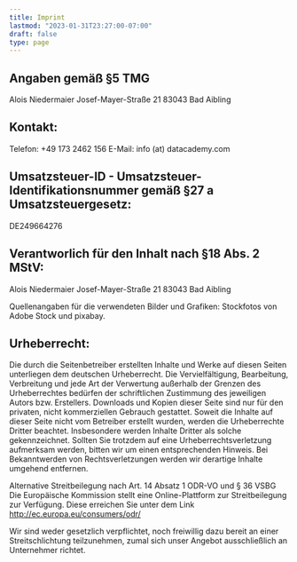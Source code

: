 ```yaml
---
title: Imprint
lastmod: "2023-01-31T23:27:00-07:00"
draft: false
type: page
---
```

## Angaben gemäß §5 TMG
Alois Niedermaier
Josef-Mayer-Straße 21
83043 Bad Aibling

## Kontakt:
Telefon: +49 173 2462 156
E-Mail: info (at) datacademy.com

## Umsatzsteuer-ID - Umsatzsteuer-Identifikationsnummer gemäß §27 a Umsatzsteuergesetz:
DE249664276

## Verantworlich für den Inhalt nach §18 Abs. 2 MStV:
Alois Niedermaier
Josef-Mayer-Straße 21
83043 Bad Aibling

Quellenangaben für die verwendeten Bilder und Grafiken:
Stockfotos von Adobe Stock und pixabay.

## Urheberrecht:
Die durch die Seitenbetreiber erstellten Inhalte und Werke auf diesen Seiten unterliegen dem deutschen Urheberrecht. Die Vervielfältigung, Bearbeitung, Verbreitung und jede Art der Verwertung außerhalb der Grenzen des Urheberrechtes bedürfen der schriftlichen Zustimmung des jeweiligen Autors bzw. Erstellers. Downloads und Kopien dieser Seite sind nur für den privaten, nicht kommerziellen Gebrauch gestattet. Soweit die Inhalte auf dieser Seite nicht vom Betreiber erstellt wurden, werden die Urheberrechte Dritter beachtet. Insbesondere werden Inhalte Dritter als solche gekennzeichnet. Sollten Sie trotzdem auf eine Urheberrechtsverletzung aufmerksam werden, bitten wir um einen entsprechenden Hinweis. Bei Bekanntwerden von Rechtsverletzungen werden wir derartige Inhalte umgehend entfernen.

Alternative Streitbeilegung nach Art. 14 Absatz 1 ODR-VO und § 36 VSBG
Die Europäische Kommission stellt eine Online-Plattform zur Streitbeilegung zur Verfügung. Diese erreichen Sie unter dem Link http://ec.europa.eu/consumers/odr/

Wir sind weder gesetzlich verpflichtet, noch freiwillig dazu bereit an einer Streitschlichtung teilzunehmen, zumal sich unser Angebot ausschließlich an Unternehmer richtet.